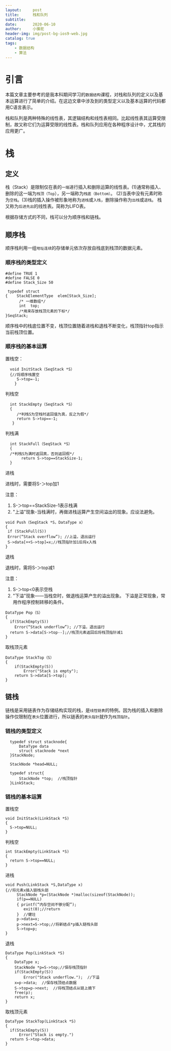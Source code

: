 ```yaml
---
layout:     post
title:      栈和队列
subtitle:   
date:       2020-06-10
author:     小骆驼
header-img: img/post-bg-ios9-web.jpg
catalog: true
tags:
    - 数据结构
    - 算法
---
```

# 引言
本篇文章主要参考的是我本科期间学习的`数据结构`课程，对栈和队列的定义以及基本运算进行了简单的介绍。在这边文章中涉及到的类型定义以及基本运算的代码都用C语言表示。

栈和队列是两种特殊的线性表，其逻辑结构和线性表相同。比起线性表其运算受限制，故又称它们为运算受限的线性表。栈和队列应用在各种程序设计中，尤其栈的应用更广。

# 栈
## 定义
栈（Stack）是限制仅在表的`一端`进行插入和删除运算的线性表。(1)通常称插入、删除的这一端为`栈顶（Top`），另一端称为`栈底（Bottom）`。
(2)当表中没有元素时称为`空栈`。(3)栈的插入操作被形象地称为`进栈`或`入栈`，删除操作称为`出栈`或`退栈`。
栈又称为`后进先出`的线性表。简称为LIFO表。

根据存储方式的不同，栈可以分为顺序栈和链栈。


## 顺序栈
顺序栈利用一组`地址连续`的存储单元依次存放自栈底到栈顶的数据元素。

### 顺序栈的类型定义
```
#define TRUE 1
#define FALSE 0
#define Stack_Size 50

 typedef struct
{    StackElementType  elem[Stack_Size];  
      /* 一维数组*/
      int  top;                          
      /*用来存放栈顶元素的下标*/
}SeqStack;
```

顺序栈中的栈底位置不变，栈顶位置随着进栈和退栈不断变化，栈顶指针top指示当前栈顶位置。

### 顺序栈的基本运算
置栈空：
```
  void InitStack（SeqStack *S）
  {//将顺序栈置空
     S->top=-1;
    } 
```
判栈空
```
  int StackEmpty（SeqStack *S）
  { 
     /*判栈S为空栈时返回值为真，反之为假*/
     return S->top==-1;
   }
```
判栈满
```
  int StackFull（SeqStack *S）
  {
  /*判栈S为满时返回真，否则返回假*/
       return S->top==StackSize-1;
  }
```
进栈

进栈时，需要将S-＞top加1

注意：
1. S-＞top==StackSize-1表示栈满
2. "上溢"现象-当栈满时，再做进栈运算产生空间溢出的现象。应设法避免。
```
void Push（SeqStack *S，DataType x）
{
 if (StackFull(S))
 Error(“Stack overflow”); //上溢，退出运行
 S->data[++S->top]=x;//栈顶指针加1后将x入栈
}

```
退栈

退栈时，需将S-＞top减1

注意：
1. S-＞top<0表示空栈
2. "下溢"现象——当栈空时，做退栈运算产生的溢出现象。
下溢是正常现象，常用作程序控制转移的条件。

```
DataType Pop（S）
{
  if(StackEmpty(S))
    Error(“Stack underflow”); //下溢，退出运行
  return S->data[S->top--];//栈顶元素返回后将栈顶指针减1
}
```
取栈顶元素
```
DataType StackTop（S）
{
    if(StackEmpty(S))
        Error("Stack is empty");
    return S->data[S->top];
}
```

## 链栈
链栈是采用链表作为存储结构实现的栈，是`线性链表`的特例。因为栈的插入和删除操作仅限制在`表头`位置进行，所以链表的`表头指针`就作为`栈顶指针`。 
### 链栈的类型定义

```
  typedef struct stacknode{
      DataType data
      struct stacknode *next
  }StackNode;

  StackNode *head=NULL;

  typedef struct{
      StackNode *top;  //栈顶指针
  }LinkStack;

```

### 链栈的基本运算
置栈空
```
void InitStack(LinkStack *S)
{
  S->top=NULL;
}
```

判栈空
```
int StackEmpty(LinkStack *S)
{
  return S->top==NULL;
}
```

进栈
```
void Push(LinkStack *S,DataType x)
{//将元素x插入链栈头部
     StackNode *p=(StackNode *)malloc(sizeof(StackNode));
     if(p==NULL)
     { printf(“内存空间不够分配”);
        exit(0);//return 
     }  //健壮
     p->data=x;
     p->next=S->top;//将新结点*p插入链栈头部
     S->top=p; 
}

```
退栈
```
DataType Pop(LinkStack *S)
{
    DataType x;
    StackNode *p=S->top;//保存栈顶指针
    if(StackEmpty(S))
        Error("Stack underflow.");  //下溢
    x=p->data;  //保存栈顶结点数据
    S->top=p->next;  //将栈顶结点从链上摘下
    free(p);
    return x;
}
```

取栈顶元素
```
DataType StackTop(LinkStack *S)
{
  if(StackEmpty(S))
      Error("Stack is empty.")
  return S->top->data;
}
```



